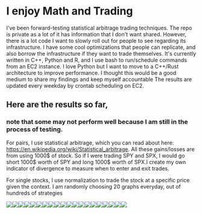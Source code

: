 
# I enjoy Math and Trading
I've been forward-testing statistical arbitrage trading techniques. The repo is private as a lot of it has information that I don't want shared. However, there is a lot code I want to slowly roll out for people to see regarding its infrastructure. I have some cool optimizations that people can replicate, and also borrow the infrastructure if they want to trade themselves. It's currently written in C++, Python and R, and I use bash to run/schedule commands from an EC2 instance. I love Python but I want to move to a C++/Rust architecture to improve performance. I thought this would be a good medium to share my findings and keep myself accountable
The results are updated every weekday by crontab scheduling on EC2.

## Here are the results so far, 
### note that some may not perform well because I am still in the process of testing.

For pairs, I use statistical arbitrage, which you can read about here: https://en.wikipedia.org/wiki/Statistical_arbitrage. All these gains/losses are from using 1000$ of stock. So if I were trading SPY and SPX, I would go short 1000$ worth of SPY and long 1000$ worth of SPX.I create my own indicator of divergence to measure when to enter and exit trades.

For single stocks, I use normalization to trade the stock at a specific price given the context.
I am randomly choosing 20 graphs everyday, out of hundreds of strategies 
<div>
<img src="./imgs/SPY_43_capital.txt.jpg"/><img src="./imgs/SPY_53_capital.txt.jpg"/><img src="./imgs/GBTC_IBIT_124_capital.txt.jpg"/><img src="./imgs/GBTC_IBIT_74_capital.txt.jpg"/><img src="./imgs/SPY_QQQ_7_capital.txt.jpg"/><img src="./imgs/QQQ_87_capital.txt.jpg"/><img src="./imgs/SPY_QQQ_36_capital.txt.jpg"/><img src="./imgs/SPY_QQQ_11_capital.txt.jpg"/><img src="./imgs/QQQ_70_capital.txt.jpg"/><img src="./imgs/QQQ_86_capital.txt.jpg"/><img src="./imgs/GBTC_IBIT_88_capital.txt.jpg"/><img src="./imgs/SPY_72_capital.txt.jpg"/><img src="./imgs/GBTC_IBIT_77_capital.txt.jpg"/><img src="./imgs/GBTC_IBIT_10_capital.txt.jpg"/><img src="./imgs/SPY_QQQ_41_capital.txt.jpg"/><img src="./imgs/SPY_11_capital.txt.jpg"/><img src="./imgs/SPY_119_capital.txt.jpg"/><img src="./imgs/SPY_106_capital.txt.jpg"/><img src="./imgs/SPY_82_capital.txt.jpg"/><img src="./imgs/QQQ_38_capital.txt.jpg"/>
</div>

